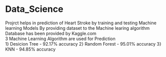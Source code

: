 # Data_Science
Projrct helps in prediction of Heart Stroke by training and testing Machine learning Models By providing dataset to the Machine learing algorithm
Database has been provided by Kaggle.com
<br />
3 Machine Learning Algorithm are used for Prediction
<br />
1} Desicion Tree - 92.17% accuracy
2} Random Forest - 95.01% accuracy
3} KNN           - 94.85% accuracy
